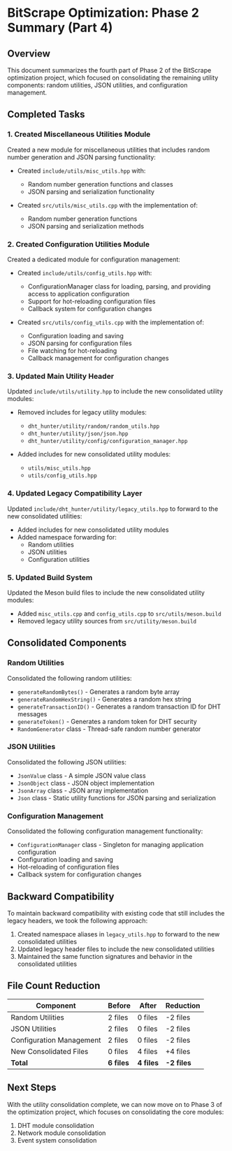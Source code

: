 # BitScrape Optimization: Phase 2 Summary (Part 4)

## Overview

This document summarizes the fourth part of Phase 2 of the BitScrape optimization project, which focused on consolidating the remaining utility components: random utilities, JSON utilities, and configuration management.

## Completed Tasks

### 1. Created Miscellaneous Utilities Module

Created a new module for miscellaneous utilities that includes random number generation and JSON parsing functionality:

- Created `include/utils/misc_utils.hpp` with:
  - Random number generation functions and classes
  - JSON parsing and serialization functionality
  
- Created `src/utils/misc_utils.cpp` with the implementation of:
  - Random number generation functions
  - JSON parsing and serialization methods

### 2. Created Configuration Utilities Module

Created a dedicated module for configuration management:

- Created `include/utils/config_utils.hpp` with:
  - ConfigurationManager class for loading, parsing, and providing access to application configuration
  - Support for hot-reloading configuration files
  - Callback system for configuration changes
  
- Created `src/utils/config_utils.cpp` with the implementation of:
  - Configuration loading and saving
  - JSON parsing for configuration files
  - File watching for hot-reloading
  - Callback management for configuration changes

### 3. Updated Main Utility Header

Updated `include/utils/utility.hpp` to include the new consolidated utility modules:

- Removed includes for legacy utility modules:
  - `dht_hunter/utility/random/random_utils.hpp`
  - `dht_hunter/utility/json/json.hpp`
  - `dht_hunter/utility/config/configuration_manager.hpp`
  
- Added includes for new consolidated utility modules:
  - `utils/misc_utils.hpp`
  - `utils/config_utils.hpp`

### 4. Updated Legacy Compatibility Layer

Updated `include/dht_hunter/utility/legacy_utils.hpp` to forward to the new consolidated utilities:

- Added includes for new consolidated utility modules
- Added namespace forwarding for:
  - Random utilities
  - JSON utilities
  - Configuration utilities

### 5. Updated Build System

Updated the Meson build files to include the new consolidated utility modules:

- Added `misc_utils.cpp` and `config_utils.cpp` to `src/utils/meson.build`
- Removed legacy utility sources from `src/utility/meson.build`

## Consolidated Components

### Random Utilities

Consolidated the following random utilities:
- `generateRandomBytes()` - Generates a random byte array
- `generateRandomHexString()` - Generates a random hex string
- `generateTransactionID()` - Generates a random transaction ID for DHT messages
- `generateToken()` - Generates a random token for DHT security
- `RandomGenerator` class - Thread-safe random number generator

### JSON Utilities

Consolidated the following JSON utilities:
- `JsonValue` class - A simple JSON value class
- `JsonObject` class - JSON object implementation
- `JsonArray` class - JSON array implementation
- `Json` class - Static utility functions for JSON parsing and serialization

### Configuration Management

Consolidated the following configuration management functionality:
- `ConfigurationManager` class - Singleton for managing application configuration
- Configuration loading and saving
- Hot-reloading of configuration files
- Callback system for configuration changes

## Backward Compatibility

To maintain backward compatibility with existing code that still includes the legacy headers, we took the following approach:

1. Created namespace aliases in `legacy_utils.hpp` to forward to the new consolidated utilities
2. Updated legacy header files to include the new consolidated utilities
3. Maintained the same function signatures and behavior in the consolidated utilities

## File Count Reduction

| Component | Before | After | Reduction |
|-----------|--------|-------|-----------|
| Random Utilities | 2 files | 0 files | -2 files |
| JSON Utilities | 2 files | 0 files | -2 files |
| Configuration Management | 2 files | 0 files | -2 files |
| New Consolidated Files | 0 files | 4 files | +4 files |
| **Total** | **6 files** | **4 files** | **-2 files** |

## Next Steps

With the utility consolidation complete, we can now move on to Phase 3 of the optimization project, which focuses on consolidating the core modules:

1. DHT module consolidation
2. Network module consolidation
3. Event system consolidation
